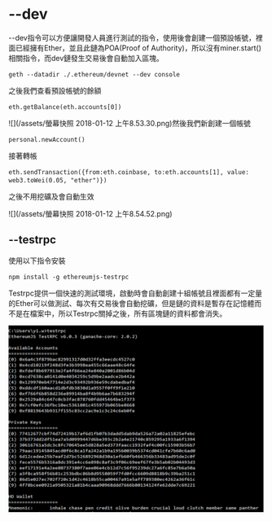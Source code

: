 # --dev

--dev指令可以方便讓開發人員進行測試的指令，使用後會創建一個預設帳號，裡面已經擁有Ether，並且此鏈為POA\(Proof of Authority\)，所以沒有miner.start\(\)相關指令，而dev鏈發生交易後會自動加入區塊。

```
geth --datadir ./.ethereum/devnet --dev console
```

之後我們查看預設帳號的餘額

```
eth.getBalance(eth.accounts[0])
```

![](/assets/螢幕快照 2018-01-12 上午8.53.30.png)然後我們新創建一個帳號

```
personal.newAccount()
```

接著轉帳

```
eth.sendTransaction({from:eth.coinbase, to:eth.accounts[1], value: web3.toWei(0.05, "ether")})
```

之後不用挖礦及會自動生效

![](/assets/螢幕快照 2018-01-12 上午8.54.52.png)

## --testrpc

使用以下指令安裝

```
npm install -g ethereumjs-testrpc
```

Testrpc提供一個快速的測試環境，啟動時會自動創建十組帳號且裡面都有一定量的Ether可以做測試、每次有交易後會自動挖礦，但是鏈的資料是暫存在記憶體而不是在檔案中，所以Testrpc關掉之後，所有區塊鏈的資料都會消失。

![](/assets/0921.png)

